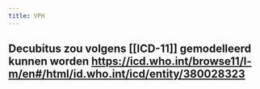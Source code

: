 ```yaml
---
title: VPH
---
```


## Decubitus zou volgens [[ICD-11]] gemodelleerd kunnen worden https://icd.who.int/browse11/l-m/en#/html/id.who.int/icd/entity/380028323  
##